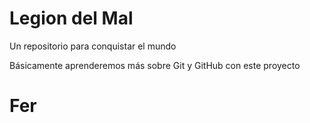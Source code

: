 # Legion del Mal
Un repositorio para conquistar el mundo

Básicamente aprenderemos más sobre Git y GitHub con este proyecto


# Fer

